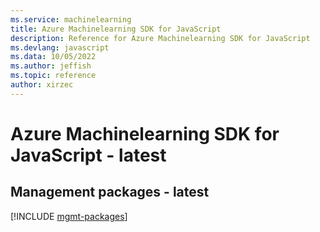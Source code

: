 ```yaml
---
ms.service: machinelearning
title: Azure Machinelearning SDK for JavaScript
description: Reference for Azure Machinelearning SDK for JavaScript
ms.devlang: javascript
ms.data: 10/05/2022
ms.author: jeffish
ms.topic: reference
author: xirzec
---
```

# Azure Machinelearning SDK for JavaScript - latest

## Management packages - latest
[!INCLUDE [mgmt-packages](machinelearning-mgmt-index.md)]